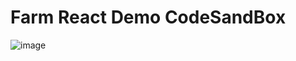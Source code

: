 # Farm React Demo CodeSandBox

![image](https://github.com/ErKeLost/react-farm/assets/66500121/9780f176-98e6-488d-8118-c3b454737701)
